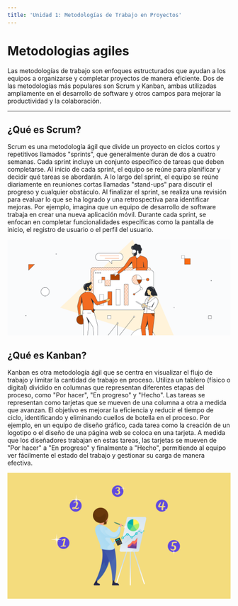 ```yaml
---
title: 'Unidad 1: Metodologías de Trabajo en Proyectos'
---
```


# Metodologias agiles

Las metodologías de trabajo son enfoques estructurados que ayudan a los equipos a organizarse y completar proyectos de manera eficiente. Dos de las metodologías más populares son Scrum y Kanban, ambas utilizadas ampliamente en el desarrollo de software y otros campos para mejorar la productividad y la colaboración.

---

## ¿Qué es Scrum?
Scrum es una metodología ágil que divide un proyecto en ciclos cortos y repetitivos llamados "sprints", que generalmente duran de dos a cuatro semanas. Cada sprint incluye un conjunto específico de tareas que deben completarse. Al inicio de cada sprint, el equipo se reúne para planificar y decidir qué tareas se abordarán. A lo largo del sprint, el equipo se reúne diariamente en reuniones cortas llamadas "stand-ups" para discutir el progreso y cualquier obstáculo. Al finalizar el sprint, se realiza una revisión para evaluar lo que se ha logrado y una retrospectiva para identificar mejoras. Por ejemplo, imagina que un equipo de desarrollo de software trabaja en crear una nueva aplicación móvil. Durante cada sprint, se enfocan en completar funcionalidades específicas como la pantalla de inicio, el registro de usuario o el perfil del usuario.

<center>
    <img src="./assets/procesos-1.png" alt="" class="img-400 w3-hover-shadow">
</center>

## ¿Qué es Kanban?
Kanban es otra metodología ágil que se centra en visualizar el flujo de trabajo y limitar la cantidad de trabajo en proceso. Utiliza un tablero (físico o digital) dividido en columnas que representan diferentes etapas del proceso, como "Por hacer", "En progreso" y "Hecho". Las tareas se representan como tarjetas que se mueven de una columna a otra a medida que avanzan. El objetivo es mejorar la eficiencia y reducir el tiempo de ciclo, identificando y eliminando cuellos de botella en el proceso. Por ejemplo, en un equipo de diseño gráfico, cada tarea como la creación de un logotipo o el diseño de una página web se coloca en una tarjeta. A medida que los diseñadores trabajan en estas tareas, las tarjetas se mueven de "Por hacer" a "En progreso" y finalmente a "Hecho", permitiendo al equipo ver fácilmente el estado del trabajo y gestionar su carga de manera efectiva.

<center>
    <img src="./assets/proceso-2.png" alt="" class="img-400 w3-hover-shadow">
</center>



